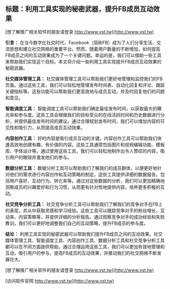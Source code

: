 ## **标题：利用工具实现的秘密武器，提升FB成员互动效果**

[想了解推广相关软件的朋友请登录 http://www.vst.tw](http://www.vst.tw)

**引言：**
在当今数字化社交时代，Facebook（简称FB）成为了人们分享生活、交流思想和建立社交网络的重要平台。然而，随着用户数量的不断增加，如何提高FB成员之间的互动效果成为了一个关键问题。幸运的是，我们可以借助一些工具来帮助我们实现这个目标。本文将介绍一些利用工具实现提升FB成员互动效果的秘密武器。

**社交媒体管理工具：**
社交媒体管理工具可以帮助我们更好地管理和监控我们的FB页面。通过这些工具，我们可以轻松地管理发布时间表、自动化回复和评论、跟踪关键指标等。这些功能可以帮助我们更高效地与成员互动，并及时回复他们的问题和意见。

**智能调度工具：**
智能调度工具可以帮助我们确定最佳发布时间，以获取最大的曝光率和参与度。这些工具会根据我们的目标受众的在线活跃时间和历史数据进行分析，并提供最佳发布时间的建议。通过合理规划发布时间，我们可以增加内容的可见性和吸引力，从而提高成员互动效果。

**内容创作工具：**
好的内容是吸引成员互动的关键。内容创作工具可以帮助我们快速高效地创建有趣、有价值的内容。这些工具通常包括图片和视频编辑功能、模板库、字体设计等。通过使用这些工具，我们可以轻松地制作出令人赞叹的内容，吸引用户的眼球并激发他们的参与。

**数据分析工具：**
数据分析工具可以帮助我们了解我们的成员群体，以便更好地针对他们的需求进行内容创作和互动策略的制定。这些工具提供详细的数据报告，包括用户喜好、互动行为、转化率等。通过对这些数据的分析，我们可以更加精确地洞察成员的兴趣爱好和行为习惯，从而更有针对性地提供内容，培养更多积极的互动。

**社交竞争分析工具：**
社交竞争分析工具可以帮助我们了解我们的竞争对手在FB上的表现，并从中获取灵感和学习经验。这些工具可以跟踪竞争对手的粉丝增长、互动率、内容策略等，并提供详细的分析报告。通过观察竞争对手的成功经验和失败教训，我们可以更好地调整我们自己的互动策略，提升FB成员的参与度。

**结论：**
利用工具实现的秘密武器可以帮助我们提升FB成员之间的互动效果。社交媒体管理工具、智能调度工具、内容创作工具、数据分析工具和社交竞争分析工具都可以在不同方面提供帮助。通过合理运用这些工具，我们可以更加有效地管理和互动，吸引用户的参与，提高FB成员的互动效果，并推动我们的社交网络不断发展壮大。

[想了解推广相关软件的朋友请登录 http://www.vst.tw](http://www.vst.tw)


[访问软件官网 http://www.vst.tw](http://www.vst.tw)
